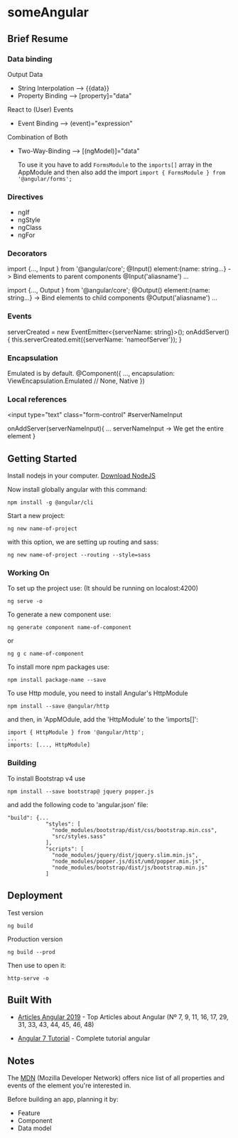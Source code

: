 # someAngular

## Brief Resume

### Data binding

Output Data
* String Interpolation --> {{data}}
* Property Binding --> [property]="data"

React to (User) Events
* Event Binding --> (event)="expression"

Combination of Both
* Two-Way-Binding --> [(ngModel)]="data"

   To use it you have to add ```FormsModule``` to the ```imports[]``` array in the AppModule
   and then also add the import  ```import { FormsModule } from '@angular/forms';```
   
### Directives
* ngIf
* ngStyle
* ngClass
* ngFor

### Decorators
import {..., Input } from '@angular/core';
@Input() element:{name: string...} -> Bind elements to parent components
  @Input('aliasname') ...

import {..., Output } from '@angular/core';
@Output() element:{name: string...} -> Bind elements to child components
  @Output('aliasname') ...

### Events
serverCreated = new EventEmitter<{serverName: string}>();
onAddServer(){
  this.serverCreated.emit({serverName: 'nameofServer'});
}

### Encapsulation
Emulated is by default.
@Component({
  ...,
  encapsulation: ViewEncapsulation.Emulated // None, Native 
})

### Local references
<input
  type="text"
  class="form-control"
  #serverNameInput
>
onAddServer(serverNameInput){
  ...
  serverNameInput -> We get the entire element
}

## Getting Started
Install nodejs in your computer. [Download NodeJS](https://nodejs.org/es/)

Now install globally angular with this command:
```
npm install -g @angular/cli
```

Start a new project:
```
ng new name-of-project
```
with this option, we are setting up routing and sass:
```
ng new name-of-project --routing --style=sass
```
### Working On

To set up the project use: (It should be running on localost:4200)
```
ng serve -o
```

To generate a new component use:
```
ng generate component name-of-component
```
or
```
ng g c name-of-component
```

To install more npm packages use:
```
npm install package-name --save
```

To use Http module, you need to install Angular's HttpModule
```
npm install --save @angular/http
```
and then, in 'AppMOdule, add the 'HttpModule' to the 'imports[]':
```
import { HttpModule } from '@angular/http';
...
imports: [..., HttpModule]
```

### Building

To install Bootstrap v4 use
```
npm install --save bootstrap@ jquery popper.js
```
and add the following code to 'angular.json' file:
```
"build": {...
            "styles": [
              "node_modules/bootstrap/dist/css/bootstrap.min.css",
              "src/styles.sass"
            ],
            "scripts": [
              "node_modules/jquery/dist/jquery.slim.min.js",
              "node_modules/popper.js/dist/umd/popper.min.js",
              "node_modules/bootstrap/dist/js/bootstrap.min.js"
            ]
```
## Deployment

Test version
```
ng build
```

Production version
```
ng build --prod
```
Then use to open it:

```
http-serve -o
```

## Built With

* [Articles Angular 2019](https://medium.mybridge.co/learn-angular-from-top-50-articles-for-the-past-year-v-2019-90ebe34dce1d) - Top Articles about Angular
(Nº 7, 9, 11, 16, 17, 29, 31, 33, 43, 44, 45, 46, 48) 

* [Angular 7 Tutorial](https://coursetro.com/posts/code/171/Angular-7-Tutorial---Learn-Angular-7-by-Example) - Complete tutorial angular

## Notes
The [MDN](https://developer.mozilla.org/es/docs/Web/HTML/Elemento/button) (Mozilla Developer Network) offers nice list of all properties and events of the element you're interested in.

Before building an app, planning it by:
* Feature
* Component
* Data model
